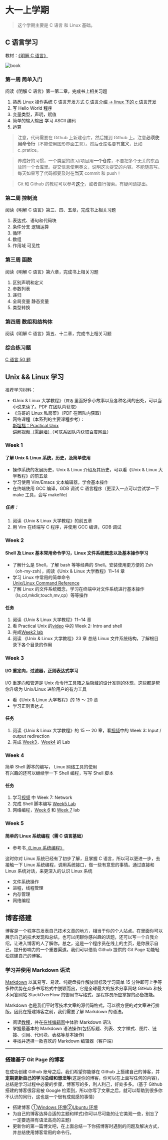 # 大一上学期

> 这个学期主要是 C 语言 和 Linux 基础。

## C 语言学习

教材：[《明解 C 语言》](https://item.jd.com/11821338.html)

![book](./sry.png)

### 第一周 简单入门

阅读《明解 C 语言》第一第二章，完成书上相关习题

1. 熟悉 Linux 操作系统 C 语言开发方式 [C 语言介绍 -> linux 下的 c 语言开发](./clang/C语言介绍.html)
2. 写 Hello World 程序
3. 变量类型，声明，赋值
4. 简单的输入输出 学习 ASCII 编码
5. 运算

> 注意，代码需要在 Github 上新建仓库，然后推到 Github 上。注意**必须使用命令行**（不能使用图形界面工具）。然后仓库名要有**意义**，比如 c_pratice。

> 养成好的习惯，一个类型的练习/项目用**一个仓库**，不要把多个无关的东西放同一个仓库里。提交信息使用英文，说明这次提交的内容。不能随意写。每天如果写了代码都要及时在**当天** commit 和 push！

> Git 和 Github 的教程可以参考[这个](http://www.runoob.com/w3cnote/git-guide.html)，或者自行搜索。有疑问请提出。

### 第二周 控制流

阅读《明解 C 语言》第三、四、五章，完成书上相关习题

1. 表达式、语句和代码块
2. 条件分支 逻辑运算
3. 循环
4. 数组
5. 作用域 可见性

### 第三周 函数

阅读《明解 C 语言》第六章，完成书上相关习题

1. 区别声明和定义
2. 参数列表
3. 递归
4. 全局变量 静态变量
5. 类型转换

### 第四周 数组和结构体

阅读《明解 C 语言》第五、十二章，完成书上相关习题

### 综合练习题

[C 语言 50 题](./clang/c_50.html)

## Unix && Linux 学习

推荐学习材料：

- 《Unix & Linux 大学教程》（`首选` 里面好多小故事以及各种名词的出处，可以当小说来读了。PDF 在团队内获取）
- 《鸟哥的 Linux 私房菜》（PDF 在团队内获取）
- 网络课程（本系列的主要课程参考）：  
  [斯坦福：Practical Unix](https://practicalunix.org)  
  [讲解视频（需翻墙）](https://practicalunix.org/video-schedule)（可联系团队内获取百度网盘）

### Week 1

#### 了解 Unix & Linux 系统，历史，及简单使用

- 操作系统的发展历史，Unix & Linux 介绍及其历史，可以看《Unix & Linux 大学教程》的前五章
- 学习使用 Vim/Emacs 文本编辑器，学会基本操作
- 在终端使用 GCC 编译，GDB 调试 C 语言程序（更深入一点可以尝试学一下 make 工具，会写 makefile）

##### 任务：

1. 阅读《Unix & Linux 大学教程》的前五章
2. 用 Vim 在终端写 C 程序，并使用 GCC 编译，GDB 调试

### Week 2

#### Shell 及 Linux 基本常用命令学习，Linux 文件系统概念以及基本操作学习

- 了解什么是 Shell，了解 bash 等等经典的 Shell。安装使用更方便的 Zsh（oh-my-zsh），阅读《Unix & Linux 大学教程》11~14 章
- 学习 Linux 中常用的简单命令  
  [Unix/Linux Command Reference](http://www.cs.cmu.edu/~213/recitations/fwunixref.pdf)
- 了解 Linux 的文件系统概念，学习在终端中对文件系统进行基本操作（ls,cd,mkdir,touch,mv,cp）等等操作

#### 任务

1. 阅读《Unix & Linux 大学教程》11~14 章
2. 看 Practical Unix 的[video](https://practicalunix.org/video-schedule) 中的 Week 2: Intro and shell
3. 完成[Week2 lab](https://practicalunix.org/content/week-2-intro)
4. 阅读 《Unix & Linux 大学教程》23 章 总结 Linux 文件系统结构，了解根目录下各个目录的作用

### Week 3

#### I/O 重定向，过滤器，正则表达式学习

I/O 重定向和管道是 Unix 命令行工具箱之后隐藏的设计准则的体现，这些都是帮你升级为 Unix/Linux 进阶用户的有力工具

- 看《Unix & Linux 大学教程》的 15 ～ 20 章
- 学习正则表达式

#### 任务

1. 阅读《Unix & Linux 大学教程》的 15 ～ 20 章，看[视频](https://practicalunix.org/video-schedule)中的 Week 3: Input / output redirection
2. 完成 [Week3](https://practicalunix.org/content/week-3-pipelines)，[Week4](https://practicalunix.org/content/week-4-grep) 的 Lab

### Week 4

简单 Shell 脚本的编写， Linux 网络工具的使用  
有兴趣的还可以继续学一下 Shell 编程，写写 Shell 脚本

#### 任务

1. 学习[视频](https://practicalunix.org/video-schedule) 中 Week 7: Network
2. 完成 Shell 脚本编写 [Week5 Lab](https://practicalunix.org/content/week-5-scripting)
3. 网络编程，[Week 6](https://practicalunix.org/content/week-8) 和 [Week 7](https://practicalunix.org/content/week-7-web) lab

### Week 5

#### 简单的 Linux 系统编程（需 C 语言基础）

- 参考书[《Linux 系统编程》](http://product.dangdang.com/23460699.html)

这时你对 Linux 系统已经有了初步了解，且掌握 C 语言，所以可以更进一步，去接触一下 Linux 系统编程，调用系统接口，做一些有意思的事情。通过直接和 Linux 系统对话，来更深入的认识 Linux 系统

- 文件系统操作
- 进程，线程管理
- 内存管理
- 网络编程

## 博客搭建

博客是一个程序员发表自己技术文章的地方，相当于你的个人站点。在里面你可以展示自己的技术发现和总结，也可以闲聊你感兴趣的话题，还可以写一个自我介绍，让进入博客的人了解你。总之，这是一个程序员在线上的主页，是你展示自己，提升影响力的一个重要渠道。我们可以借助 Github 提供的 Git Page 功能轻松搭建自己的博客。

### 学习并使用 Markdown 语法

[Markdown](https://daringfireball.net/projects/markdown/) 以其易写、易读、纯键盘操作解放鼠标及学习简单 15 分钟即可上手等多种优势在众多书写格式中脱颖而出，它是全球最大的技术分享网站 GitHub 和技术问答网站 StackOverFlow 的御用书写格式，是程序员所应掌握的必备技能。

Markdown 也是我们平时写技术文章的源代码格式，可以很方便的对文章进行排版。因此在搭建博客之前，我们需要了解 Markdown 的语法。

- 阅读[教程](https://juejin.im/post/5d90cfbd51882532ce31348f)，并在[在线编辑器](https://www.mdeditor.com/)中体验 Markdown 语法
- 掌握最基本的 Markdown 语法操作(包括标题、列表、文字样式、图片、链接、引用、代码块、表格等基本操作)
- 寻找并选择一款喜欢的 Markdown 编辑器（客户端）

---

### 搭建基于 Git Page 的博客

在成功创建 Github 账号之后，我们希望你能够在 Github 上搭建自己的博客，并**定期更新自己的学习总结和想法等**(这是你的博客，你可以在上面写任何的内容)，总结是学习过程中必要的步骤，博客写的多，利人利己，好处多多。（基于 Github 搭建的博客很容易被 Google 检索到，所以你写了文章之后，就可以帮助到很多你不认识的同行，这也是一个很有成就感的事情）

- 搭建博客 ①[Windows 环境](https://www.cnblogs.com/liuxianan/p/build-blog-website-by-hexo-github.html)②[Ubuntu 环境](https://blog.csdn.net/hzq_0111/article/details/78956821)
- 为自己的博客选择合适的主题和样式(你可以尽可能的让它美观一些，别忘了一定要选择有语法高亮的主题)
- 更新你的第一篇博文吧，在上面总结一下你搭博客时遇到的问题及解决方式，并总结使用博客常用的命令行。

